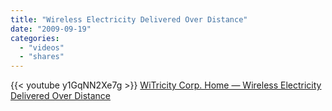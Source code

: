 ```yaml
---
title: "Wireless Electricity Delivered Over Distance"
date: "2009-09-19"
categories: 
  - "videos"
  - "shares"
---
```


{{< youtube y1GqNN2Xe7g >}}
[WiTricity Corp. Home — Wireless Electricity Delivered Over Distance](http://www.witricity.com/index.html)
